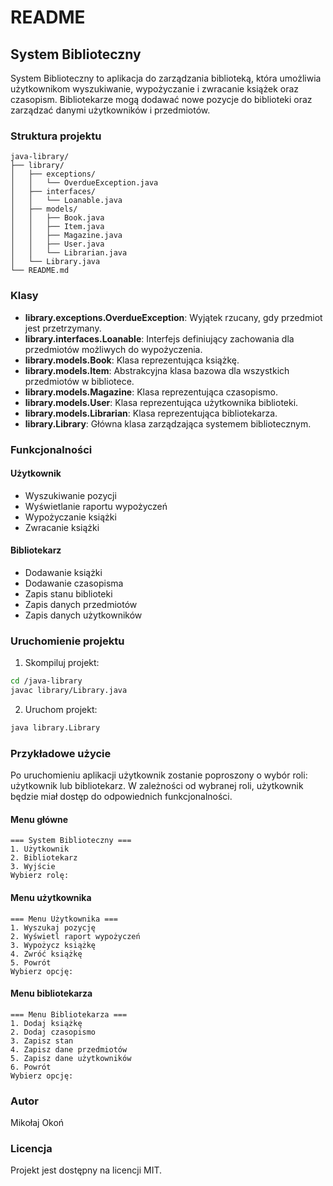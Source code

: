 # README

## System Biblioteczny

System Biblioteczny to aplikacja do zarządzania biblioteką, która umożliwia użytkownikom wyszukiwanie, wypożyczanie i zwracanie książek oraz czasopism. Bibliotekarze mogą dodawać nowe pozycje do biblioteki oraz zarządzać danymi użytkowników i przedmiotów.

### Struktura projektu

```
java-library/
├── library/
│   ├── exceptions/
│   │   └── OverdueException.java
│   ├── interfaces/
│   │   └── Loanable.java
│   ├── models/
│   │   ├── Book.java
│   │   ├── Item.java
│   │   ├── Magazine.java
│   │   ├── User.java
│   │   └── Librarian.java
│   └── Library.java
└── README.md
```

### Klasy

- **library.exceptions.OverdueException**: Wyjątek rzucany, gdy przedmiot jest przetrzymany.
- **library.interfaces.Loanable**: Interfejs definiujący zachowania dla przedmiotów możliwych do wypożyczenia.
- **library.models.Book**: Klasa reprezentująca książkę.
- **library.models.Item**: Abstrakcyjna klasa bazowa dla wszystkich przedmiotów w bibliotece.
- **library.models.Magazine**: Klasa reprezentująca czasopismo.
- **library.models.User**: Klasa reprezentująca użytkownika biblioteki.
- **library.models.Librarian**: Klasa reprezentująca bibliotekarza.
- **library.Library**: Główna klasa zarządzająca systemem bibliotecznym.

### Funkcjonalności

#### Użytkownik

- Wyszukiwanie pozycji
- Wyświetlanie raportu wypożyczeń
- Wypożyczanie książki
- Zwracanie książki

#### Bibliotekarz

- Dodawanie książki
- Dodawanie czasopisma
- Zapis stanu biblioteki
- Zapis danych przedmiotów
- Zapis danych użytkowników

### Uruchomienie projektu

1. Skompiluj projekt:

```bash
cd /java-library
javac library/Library.java
```

2. Uruchom projekt:

```bash
java library.Library
```

### Przykładowe użycie

Po uruchomieniu aplikacji użytkownik zostanie poproszony o wybór roli: użytkownik lub bibliotekarz. W zależności od wybranej roli, użytkownik będzie miał dostęp do odpowiednich funkcjonalności.

#### Menu główne

```
=== System Biblioteczny ===
1. Użytkownik
2. Bibliotekarz
3. Wyjście
Wybierz rolę:
```

#### Menu użytkownika

```
=== Menu Użytkownika ===
1. Wyszukaj pozycję
2. Wyświetl raport wypożyczeń
3. Wypożycz książkę
4. Zwróć książkę
5. Powrót
Wybierz opcję:
```

#### Menu bibliotekarza

```
=== Menu Bibliotekarza ===
1. Dodaj książkę
2. Dodaj czasopismo
3. Zapisz stan
4. Zapisz dane przedmiotów
5. Zapisz dane użytkowników
6. Powrót
Wybierz opcję:
```

### Autor

Mikołaj Okoń

### Licencja

Projekt jest dostępny na licencji MIT.
